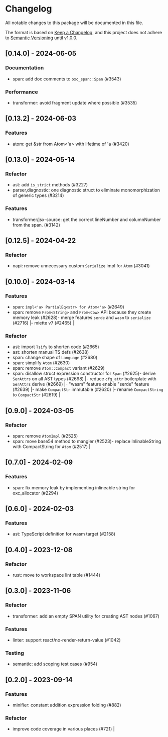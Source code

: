 # Changelog

All notable changes to this package will be documented in this file.

The format is based on [Keep a Changelog](https://keepachangelog.com/en/1.0.0/),
and this project does not adhere to [Semantic Versioning](https://semver.org/spec/v2.0.0.html) until v1.0.0.

## [0.14.0] - 2024-06-05

### Documentation

* span: add doc comments to `oxc_span::Span` (#3543)

### Performance

* transformer: avoid fragment update where possible (#3535)

## [0.13.2] - 2024-06-03

### Features

* atom: get &str from Atom<'a> with lifetime of 'a (#3420)

## [0.13.0] - 2024-05-14

### Refactor

* ast: add `is_strict` methods (#3227)
* parser,diagnostic: one diagnostic struct to eliminate monomorphization of generic types (#3214)

### Features

* transformer/jsx-source: get the correct lineNumber and columnNumber from the span. (#3142)

## [0.12.5] - 2024-04-22

### Refactor

* napi: remove unnecessary custom `Serialize` impl for `Atom` (#3041)

## [0.10.0] - 2024-03-14

### Features

* span: `impl<'a> PartialEq<str> for Atom<'a>` (#2649)
* span: remove `From<String>` and `From<Cow>` API because they create memory leak (#2628)- merge features `serde` and `wasm` to `serialize` (#2716) |- miette v7 (#2465) |

### Refactor

* ast: import `Tsify` to shorten code (#2665)
* ast: shorten manual TS defs (#2638)
* span: change shape of `Language` (#2680)
* span: simplify `Atom` (#2630)
* span: remove `Atom::Compact` variant (#2629)
* span: disallow struct expression constructor for `Span` (#2625)- derive `SerAttrs` on all AST types (#2698) |- reduce `cfg_attr` boilerplate with `SerAttrs` derive (#2669) |- "wasm" feature enable "serde" feature (#2639) |- make `CompactStr` immutable (#2620) |- rename `CompactString` to `CompactStr` (#2619) |

## [0.9.0] - 2024-03-05

### Refactor

* span: remove `AtomImpl` (#2525)
* span: move base54 method to mangler (#2523)- replace InlinableString with CompactString for `Atom` (#2517) |

## [0.7.0] - 2024-02-09

### Features

* span: fix memory leak by implementing inlineable string for oxc_allocator (#2294)

## [0.6.0] - 2024-02-03

### Features

* ast: TypeScript definition for wasm target (#2158)

## [0.4.0] - 2023-12-08

### Refactor

* rust: move to workspace lint table (#1444)

## [0.3.0] - 2023-11-06

### Refactor

* transformer: add an empty SPAN utility for creating AST nodes (#1067)

### Features

* linter: support react/no-render-return-value (#1042)

### Testing

* semantic: add scoping test cases (#954)

## [0.2.0] - 2023-09-14

### Features

* minifier: constant addition expression folding (#882)

### Refactor
- improve code coverage in various places (#721) |

